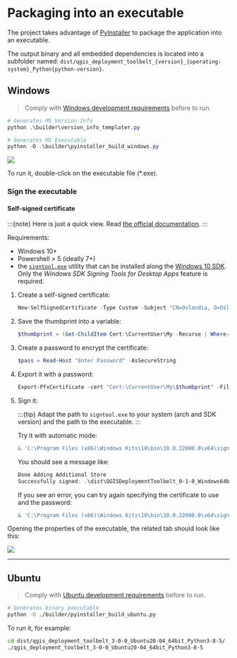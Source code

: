 # Packaging into an executable

The project takes advantage of [PyInstaller](https://pyinstaller.readthedocs.io/) to package the application into an executable.

The output binary and all embedded dependencies is located into a subfolder named: `dist/qgis_deployment_toolbelt_{version}_{operating-system}_Python{python-version}`.

## Windows

> Comply with [Windows development requirements](windows) before to run.

```powershell
# Generates MS Version Info
python .\builder\version_info_templater.py

# Generates MS Executable
python -O .\builder\pyinstaller_build_windows.py
```

![](/static/executable_windows_properties_details.png)

To run it, double-click on the executable file (*.exe).

### Sign the executable

#### Self-signed certificate

:::{note}
Here is just a quick view. Read [the official documentation](https://docs.microsoft.com/en-us/windows/msix/package/create-certificate-package-signing).
:::

Requirements:

- Windows 10+
- Powershell > 5 (ideally 7+)
- the [`signtool.exe`](https://aka.ms/signtool) utility that can be installed along the [Windows 10 SDK](https://developer.microsoft.com/windows/downloads/windows-10-sdk/). Only the *Windows SDK Signing Tools for Desktop Apps* feature is required.

1. Create a self-signed certificate:

    ```powershell
    New-SelfSignedCertificate -Type Custom -Subject "CN=Oslandia, O=Oslandia, C=FR" -KeyUsage DigitalSignature -FriendlyName "QGIS Deployment Toolbelt" -CertStoreLocation "Cert:\CurrentUser\My" -TextExtension @("2.5.29.37={text}1.3.6.1.5.5.7.3.3", "2.5.29.19={text}")
    ```

1. Save the thumbprint into a variable:

    ```powershell
    $thumbprint = (Get-ChildItem Cert:\CurrentUser\My -Recurse | Where-Object { $_.FriendlyName -like "QGIS Deployment*" }).Thumbprint
    ```

1. Create a password to encrypt the certificate:

    ```powershell
    $pass = Read-Host "Enter Password" -AsSecureString
    ```

1. Export it with a password:

    ```powershell
    Export-PfxCertificate -cert "Cert:\CurrentUser\My\$thumbprint" -FilePath ssc_oslandia_qdeploymenttoolbelt.pfx -Password $pass
    ```

1. Sign it:

    :::{tip}
    Adapt the path to `signtool.exe` to your system (arch and SDK version) and the path to the executable.
    :::

    Try it with automatic mode:

    ```powershell
    & 'C:\Program Files (x86)\Windows Kits\10\bin\10.0.22000.0\x64\signtool.exe' sign /a /fd SHA256 /td SHA256 /tr http://timestamp.comodoca.com/rfc3161 .\dist\QGISDeploymentToolbelt_0-1-0_Windows64bit_Python3-8.exe
    ```

    You should see a message like:

    ```powershell
    Done Adding Additional Store
    Successfully signed: .\dist\QGISDeploymentToolbelt_0-1-0_Windows64bit_Python3-8.exe
    ```

    If you see an error, you can try again specifying the certificate to use and the password:

    ```powershell
    & 'C:\Program Files (x86)\Windows Kits\10\bin\10.0.22000.0\x64\signtool.exe' sign /a /fd SHA256 /f ssc_oslandia_qdeploymenttoolbelt.pfx /P $pass /td SHA256 /tr http://timestamp.comodoca.com/rfc3161  
    ```

Opening the properties of the executable, the related tab should look like this:

![](/static/executable_windows_properties_signed.png)

----

## Ubuntu

> Comply with [Ubuntu development requirements](ubuntu) before to run.

```bash
# Generates binary executable
python -O ./builder/pyinstaller_build_ubuntu.py
```

To run it, for example:

```bash
cd dist/qgis_deployment_toolbelt_3-0-0_Ubuntu20-04_64bit_Python3-8-5/
./qgis_deployment_toolbelt_3-0-0_Ubuntu20-04_64bit_Python3-8-5
```
